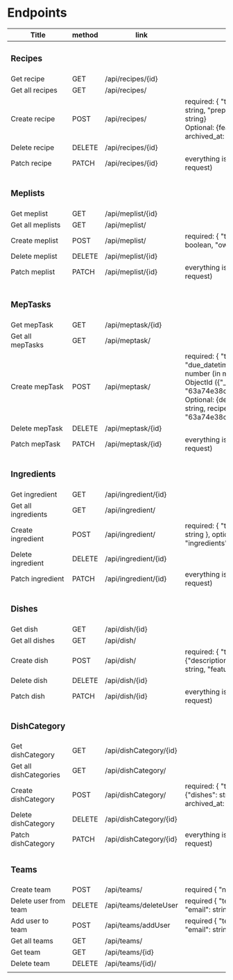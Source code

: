 # Endpoints

| Title                  | method | link                   | body                                                                                                                                                                                                                                              |
|------------------------|--------|------------------------|---------------------------------------------------------------------------------------------------------------------------------------------------------------------------------------------------------------------------------------------------|
| <h3> Recipes           |        |                        |                                                                                                                                                                                                                                                   |
| Get recipe             | GET    | /api/recipes/{id}      |                                                                                                                                                                                                                                                   |
| Get all recipes        | GET    | /api/recipes/          |                                                                                                                                                                                                                                                   |
| Create recipe          | POST   | /api/recipes/          | required: { "title": string, "volume": string, "preparation": string, "unit": string}<br/> Optional: {feature: string, archived_at: Date, deleted_at: Date}                                                                                       |
| Delete recipe          | DELETE | /api/recipes/{id}      |                                                                                                                                                                                                                                                   |
| Patch  recipe          | PATCH  | /api/recipes/{id}      | everything is optional (check create request)                                                                                                                                                                                                     |
|                        |        |                        |                                                                                                                                                                                                                                                   |
 | <h3> Meplists          |        |                        |                                                                                                                                                                                                                                                   | 
| Get meplist            | GET    | /api/meplist/{id}      |                                                                                                                                                                                                                                                   |
| Get all meplists       | GET    | /api/meplist/          |                                                                                                                                                                                                                                                   |
| Create meplist         | POST   | /api/meplist/          | required: { "title": string, "active": boolean, "owner_id": string (user id)                                                                                                                                                                      |
| Delete meplist         | DELETE | /api/meplist/{id}      |                                                                                                                                                                                                                                                   |
| Patch  meplist         | PATCH  | /api/meplist/{id}      | everything is optional (check create request)                                                                                                                                                                                                     | 
|                        |        |                        |                                                                                                                                                                                                                                                   |
|                        |        |                        |                                                                                                                                                                                                                                                   |
 | <h3> MepTasks          |        |                        |                                                                                                                                                                                                                                                   |                                                                                                                                                                    
| Get mepTask            | GET    | /api/meptask/{id}      |                                                                                                                                                                                                                                                   |
| Get all mepTasks       | GET    | /api/meptask/          |                                                                                                                                                                                                                                                   |
| Create mepTask         | POST   | /api/meptask/          | required: { "title": string, "due_datetime": Date, "duration": number (in minutes), mepList_id: ObjectId ({"_id": "63a74e38c19d3604d7145baa"})} Optional: {description: string, status: string, recipe_id: ({"_id": "63a74e38c19d3604d7145baa"})} |
| Delete mepTask         | DELETE | /api/meptask/{id}      |                                                                                                                                                                                                                                                   |
| Patch  mepTask         | PATCH  | /api/meptask/{id}      | everything is optional (check create request)                                                                                                                                                                                                     |
|                        |        |                        |                                                                                                                                                                                                                                                   |
| <h3> Ingredients       |        |                        |                                                                                                                                                                                                                                                   |                                                         
| Get ingredient         | GET    | /api/ingredient/{id}   |                                                                                                                                                                                                                                                   |
| Get all ingredients    | GET    | /api/ingredient/       |                                                                                                                                                                                                                                                   |
| Create ingredient      | POST   | /api/ingredient/       | required: { "title": string, "unit": string }, optional: {"allergy": string, "ingredients": string[]}                                                                                                                                             |
| Delete ingredient      | DELETE | /api/ingredient/{id}   |                                                                                                                                                                                                                                                   |
| Patch  ingredient      | PATCH  | /api/ingredient/{id}   | everything is optional (check create request)                                                                                                                                                                                                     |                                                                                                                                                                                                                                                   
|                        |        |                        |                                                                                                                                                                                                                                                   |
| <h3> Dishes            |        |                        |                                                                                                                                                                                                                                                   |
| Get dish               | GET    | /api/dish/{id}         |                                                                                                                                                                                                                                                   |
| Get all dishes         | GET    | /api/dish/             |                                                                                                                                                                                                                                                   |
| Create dish            | POST   | /api/dish/             | required: { "title": string }, optional: {"description": string, "image": string, "feature": string}                                                                                                                                              |
| Delete dish            | DELETE | /api/dish/{id}         |                                                                                                                                                                                                                                                   |
| Patch  dish            | PATCH  | /api/dish/{id}         | everything is optional (check create request)                                                                                                                                                                                                     |
|                        |        |                        |                                                                                                                                                                                                                                                   |
| <h3> DishCategory      |        |                        |                                                                                                                                                                                                                                                   |
| Get dishCategory       | GET    | /api/dishCategory/{id} |                                                                                                                                                                                                                                                   |
| Get all dishCategories | GET    | /api/dishCategory/     |                                                                                                                                                                                                                                                   |
| Create dishCategory    | POST   | /api/dishCategory/     | required: { "title": string }, optional: {"dishes": string[], deleted_at: Date, archived_at: Date }                                                                                                                                               |
| Delete dishCategory    | DELETE | /api/dishCategory/{id} |                                                                                                                                                                                                                                                   |
| Patch  dishCategory    | PATCH  | /api/dishCategory/{id} | everything is optional (check create request)                                                                                                                                                                                                     |                                                                                                                                                                                                                                                  
|                        |        |                        |                                                                                                                                                                                                                                                   |
| <h3> Teams             |        |                        |                                                                                                                                                                                                                                                   |
| Create team            | POST   | /api/teams/            | required { "name": string }                                                                                                                                                                                                                       |
| Delete user from team  | DELETE | /api/teams/deleteUser  | required { "teamName": string, "email": string }                                                                                                                                                                                                  |
| Add user to team       | POST   | /api/teams/addUser     | required { "teamName": string, "email": string }                                                                                                                                                                                                  |
| Get all teams          | GET    | /api/teams/            |                                                                                                                                                                                                                                                   |
| Get team               | GET    | /api/teams/{id}        |                                                                                                                                                                                                                                                   |
| Delete team            | DELETE | /api/teams/{id}/       |                                                                                                                                                                                                                                                   |                                                                                                                                                                                                                                              
|                        |        |                        |                                                                                                                                                                                                                                                   |
